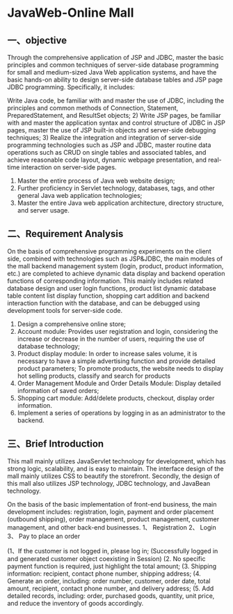 # JavaWeb-Online Mall

## 一、objective

  Through the comprehensive application of JSP and JDBC, master the basic principles and common techniques of server-side database programming for small and medium-sized Java Web application systems, and have the basic hands-on ability to design server-side database tables and JSP page JDBC programming. Specifically, it includes:

  Write Java code, be familiar with and master the use of JDBC, including the principles and common methods of Connection, Statement, PreparedStatement, and ResultSet objects; 2) Write JSP pages, be familiar with and master the application syntax and control structure of JDBC in JSP pages, master the use of JSP built-in objects and server-side debugging techniques; 3) Realize the integration and integration of server-side programming technologies such as JSP and JDBC, master routine data operations such as CRUD on single tables and associated tables, and achieve reasonable code layout, dynamic webpage presentation, and real-time interaction on server-side pages.

1. Master the entire process of Java web website design;
2. Further proficiency in Servlet technology, databases, tags, and other general Java web application technologies;
3. Master the entire Java web application architecture, directory structure, and server usage.

## 二、Requirement Analysis

  On the basis of comprehensive programming experiments on the client side, combined with technologies such as JSP&JDBC, the main modules of the mall backend management system (login, product, product information, etc.) are completed to achieve dynamic data display and backend operation functions of corresponding information. This mainly includes related database design and user login functions, product list dynamic database table content list display function, shopping cart addition and backend interaction function with the database, and can be debugged using development tools for server-side code.

1. Design a comprehensive online store;
2. Account module: Provides user registration and login, considering the increase or decrease in the number of users, requiring the use of database technology;
3. Product display module: In order to increase sales volume, it is necessary to have a simple advertising function and provide detailed product parameters; To promote products, the website needs to display hot selling products, classify and search for products
4. Order Management Module and Order Details Module: Display detailed information of saved orders;
5. Shopping cart module: Add/delete products, checkout, display order information.
6. Implement a series of operations by logging in as an administrator to the backend.

## 三、Brief Introduction
  This mall mainly utilizes JavaServlet technology for development, which has strong logic, scalability, and is easy to maintain. The interface design of the mall mainly utilizes CSS to beautify the storefront. Secondly, the design of this mall also utilizes JSP technology, JDBC technology, and JavaBean technology.

  On the basis of the basic implementation of front-end business, the main development includes: registration, login, payment and order placement (outbound shipping), order management, product management, customer management, and other back-end businesses.
1、 Registration
2、 Login
3、 Pay to place an order

(1、If the customer is not logged in, please log in; (Successfully logged in and generated customer object coexisting in Session)
(2. No specific payment function is required, just highlight the total amount;
(3. Shipping information: recipient, contact phone number, shipping address;
(4. Generate an order, including: order number, customer, order date, total amount, recipient, contact phone number, and delivery address;
(5. Add detailed records, including: order, purchased goods, quantity, unit price, and reduce the inventory of goods accordingly.
